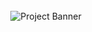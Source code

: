 <div align="center">
  <br />
      <img src="https://github.com/adrianhajdin/project_react_native_jobs/assets/151519281/e7514725-0706-4080-bee4-b042554dabf7" alt="Project Banner">
  <br />
</div>